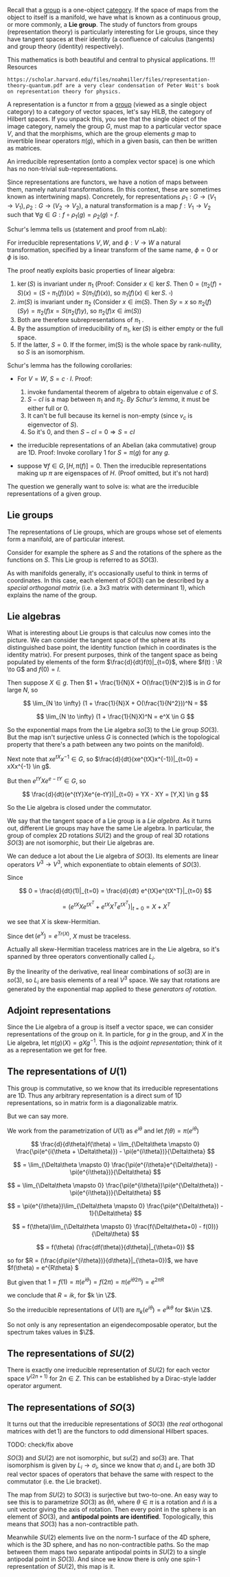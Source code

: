 
Recall that a [group](groups.md) is a one-object [category](categories.md). If the space of maps from the object to itself is a manifold, we have what is known as a continuous group, or more commonly, a **Lie group**. The study of functors from groups (representation theory) is particularly interesting for Lie groups, since they have tangent spaces at their identity (a confluence of calculus (tangents) and group theory (identity) respectively).

This mathematics is both beautiful and central to physical applications.
$\newcommand{\R}{\mathbb{R}}$
$\newcommand{\C}{\mathbb{C}}$
$\newcommand{\N}{\mathbb{N}}$
$\newcommand{\Z}{\mathbb{Z}}$
!!! Resources
	
	https://scholar.harvard.edu/files/noahmiller/files/representation-theory-quantum.pdf are a very clear condensation of Peter Woit's book on representation theory for physics.

A representation is a functor $\pi$ from a [group](groups.md) (viewed as a single object category) to a category of vector spaces, let's say HILB, the category of Hilbert spaces. If you unpack this, you see that the single object of the image category, namely the group $G$, must map to a particular vector space $V$, and that the morphisms, which are the group elements $g$ map to invertible linear operators $\pi(g)$, which in a given basis, can then be written as matrices.

An irreducible representation (onto a complex vector space) is one which has no non-trivial sub-representations. 

Since representations are functors, we have a notion of maps between them, namely natural transformations. (In this context, these are sometimes known as intertwining maps). Concretely, for representations $\rho_1 : G \to (V_1 \to V_1), \rho_2 : G \to (V_2 \to V_2)$, a natural transformation is a map $f : V_1 \to V_2$ such that $\forall g \in G: f \circ \rho_1(g) = \rho_2(g) \circ f$.

Schur's lemma tells us (statement and proof from nLab):

For irreducible representations $V, W$, and $\phi : V \to W$ a natural transformation, specified by a linear transform of the same name, $\phi=0$ or $\phi$ is iso.

The proof neatly exploits basic properties of linear algebra:

1. $\ker(S)$ is invariant under $\pi_1$ (Proof: Consider $x \in \ker S$. Then $0 = (\pi_2(f)\circ S)(x) = (S\circ \pi_1(f))(x) = S(\pi_1(f)(x))$, so $\pi_1(f)(x) \in \ker S$. $\square$)
2. $im(S)$ is invariant under $\pi_2$ (Consider $x \in im(S)$. Then $Sy = x$ so $\pi_2(f)(Sy) = \pi_2(f)x = S(\pi_2(f)y)$, so $\pi_2(f)x \in im(S)$)
3. Both are therefore subrepresentations of $\pi_1$ .
4. By the assumption of irreducibility of $\pi_1$, $\ker(S)$ is either empty or the full space.
5. If the latter, $S=0$. If the former, im(S) is the whole space by rank-nullity, so $S$ is an isomorphism.

Schur's lemma has the following corollaries:

- For $V = W$, $S = c\cdot I$. Proof:
  1. invoke fundamental theorem of algebra to obtain eigenvalue $c$ of $S$.
  2. $S - cI$ is a map between $\pi_1$ and $\pi_2$. *By Schur's lemma*, it must be either full or $0$.
  3. It can't be full because its kernel is non-empty (since $v_c$ is eigenvector of $S$).
  4. So it's 0, and then $S - cI = 0 \Rightarrow S = cI$

- the irreducible representations of an Abelian (aka commutative) group are 1D. Proof: Invoke corollary 1 for $S = \pi(g)$ for any $g$.

- suppose $\forall f \in G, [H, \pi(f)] = 0$. Then the irreducible representations making up $\pi$ are eigenspaces of $H$. (Proof omitted, but it's not hard)


<!-- - For irreducible unequal $\pi\_1, \pi\_2: (\forall g: S\circ \pi\_1(g) =  \pi\_2(g) \circ S) \Rightarrow S = 0 $ -->
<!-- For irreducible $\pi: (\forall g: S\circ \pi(g) =  \pi(g) \circ S) \Rightarrow S = \lambda I$ -->

<!-- Note that this amounts to saying that an endomorphism on a representation $\pi$ in the category of representations is, provided the underlying field is algebraically closed, a multiple of the identity. (To see this, observe that a morphism in the category of representations is a natural transformation, and a natural transformation between functors from a single object category is specified by a single object, call it $S$ with the commuting property above). -->

<!-- The proof is direct, as all categorical proofs are. We will simply show that $K := ker(S-\lambda I)$ is a non-empty subrepresentation. From that it follows that $K=V$, by the assumption of irreducibility, and from that, $S-\lambda I=0 \Rightarrow S = \lambda I$, as desired. We know that $K$ is non-empty by the fundamental theorem of algebra (we're working on a complex vector space), so it only remains to show it is a subrepresentation: -->

<!-- $$ v \in K \Rightarrow (S-\lambda I)v = 0 \Rightarrow (S-\lambda I)\pi(g)v = \pi(g)(S-\lambda I)v = \pi(g)0 = 0 $$ -->



The question we generally want to solve is: what are the irreducible representations of a given group. 

## Lie groups


The representations of Lie groups, which are groups whose set of elements form a manifold, are of particular interest.

Consider for example the sphere as $S$ and the rotations of the sphere as the functions on $S$. This Lie group is referred to as $SO(3)$. 

As with manifolds generally, it's occasionally useful to think in terms of coordinates. In this case, each element of $SO(3)$ can be described by a *special orthogonal matrix* (i.e. a 3x3 matrix with determinant 1), which explains the name of the group.

## Lie algebras

What is interesting about Lie groups is that calculus now comes into the picture. We can consider the tangent space of the sphere at its distinguished base point, the identity function (which in coordinates is the identity matrix). For present purposes, think of the tangent space as being populated by elements of the form $\frac{d}{dt}f(t)|_{t=0}$, where $f(t) : \R \to G$ and $f(0)=I$.

Then suppose $X \in g$. Then $1 + \frac{1}{N}X + O(\frac{1}{N^2})$ is in $G$ for large $N$, so

$$
\lim_{N \to \infty} (1 + \frac{1}{N}X + O(\frac{1}{N^2}))^N = $$

$$ \lim_{N \to \infty} (1 + \frac{1}{N}X)^N = e^X \in G
$$

So the exponential maps from the Lie algebra $so(3)$ to the Lie group $SO(3)$. But the map isn't surjective unless $G$ is connected (which is the topological property that there's a path between any two points on the manifold).

Next note that $xe^{tX}x^{-1} \in G$, so $\frac{d}{dt}(xe^{tX}x^{-1})|_{t=0} = xXx^{-1} \in g$.

But then $e^{tY}Xe^{e-tY} \in G$, so

$$
\frac{d}{dt}(e^{tY}Xe^{e-tY})|_{t=0} = YX - XY = [Y,X] \in g
$$

So the Lie algebra is closed under the commutator.

We say that the tangent space of a Lie group is a *Lie algebra*.
As it turns out, different Lie groups may have the same Lie algebra. In particular, the group of complex 2D rotations $SU(2)$ and the group of real 3D rotations $SO(3)$ are not isomorphic, but their Lie algebras are.

We can deduce a lot about the Lie algebra of $SO(3)$. Its elements are linear operators $V^3 \to V^3$, which exponentiate to obtain elements of $SO(3)$.

Since

$$
0 = \frac{d}{dt}(1)|_{t=0} = \frac{d}{dt} e^{tX}e^{tX^T}|_{t=0}
$$

$$
= (e^{tX}Xe^{tX^T} + e^{tX}X^Te^{tX^T} )|_{t=0} = X + X^T
$$

we see that $X$ is skew-Hermitian.

Since $\det(e^X) = e^{Tr(X)}$, $X$ must be traceless.

Actually all skew-Hermitian traceless matrices are in the Lie algebra, so it's spanned by three operators conventionally called $L_i$.

By the linearity of the derivative, real linear combinations of $so(3)$ are in $so(3)$, so $L_i$ are basis elements of a real $V^3$ space. We say that rotations are generated by the exponential map applied to these *generators of rotation*.

## Adjoint representations

Since the Lie algebra of a group is itself a vector space, we can consider representations of the group on it. In particle, for $g$ in the group, and $X$ in the Lie algebra, let $\pi(g)(X) = gXg^{-1}$. This is the *adjoint representation*; think of it as a representation we get for free.

## The representations of $U(1)$

This group is commutative, so we know that its irreducible representations are 1D. Thus any arbitrary representation is a direct sum of 1D representations, so in matrix form is a diagonalizable matrix.

But we can say more.

We work from the parametrization of $U(1)$ as $e^{i\theta}$ and let $f(\theta) = \pi(e^{i\theta}$)

$$
\frac{d}{d\theta}f(\theta) = \lim_{\Delta\theta \mapsto 0} \frac{\pi(e^{i(\theta + \Delta\theta)}) - \pi(e^{i\theta})}{\Delta\theta}
$$

$$
= \lim_{\Delta\theta \mapsto 0} \frac{\pi(e^{i\theta}e^{\Delta\theta}) - \pi(e^{i\theta})}{\Delta\theta}
$$

$$
= \lim_{\Delta\theta \mapsto 0} \frac{\pi(e^{i\theta})\pi(e^{\Delta\theta}) - \pi(e^{i\theta})}{\Delta\theta}
$$

$$
= \pi(e^{i\theta})\lim_{\Delta\theta \mapsto 0} \frac{\pi(e^{\Delta\theta}) - 1}{\Delta\theta}
$$

$$
= f(\theta)\lim_{\Delta\theta \mapsto 0} \frac{f(\Delta\theta+0) - f(0))}{\Delta\theta}
$$

$$ = f(\theta) (\frac{df(\theta)}{d\theta}|_{\theta=0}) $$



so for $R = (\frac{d\pi(e^{i\theta})}{d\theta}|_{\theta=0})$, we have $f(\theta) = e^{R\theta} $

But given that $1 = f(1) = \pi(e^{i\theta}) = f(2\pi) = \pi(e^{i\theta 2\pi}) = e^{2\pi R}$

we conclude that $R = ik$, for $k \in \Z$.

So the irreducible representations of $U(1)$ are $\pi_k(e^{i\theta}) = e^{ik\theta}$ for $k\in \Z$.

So not only is any representation an eigendecomposable operator, but the spectrum takes values in $\Z$.


## The representations of $SU(2)$

There is exactly one irreducible representation of $SU(2)$ for each vector space $V^{(2n+1)}$ for $2n\in Z$. This can be established by a Dirac-style ladder operator argument.

## The representations of $SO(3)$

It turns out that the irreducible representations of $SO(3)$ (the *real* orthogonal matrices with $\det 1$) are the functors to odd dimensional Hilbert spaces. 

TODO: check/fix above



$SO(3)$ and $SU(2)$ are not isomorphic, but $su(2)$ and $so(3)$ are. That isomorphism is given by $L_i \to \sigma_i$, since we know that $\sigma_i$ and $L_i$ are both 3D real vector spaces of operators that behave the same with respect to the commutator (i.e. the Lie bracket).

The map from $SU(2)$ to $SO(3)$ is surjective but two-to-one. An easy way to see this is to parametrize $SO(3)$ as $\theta \hat{n}$, where $\theta \in \pi$ is a rotation and $\hat{n}$ is a unit vector giving the axis of rotation. Then every point in the sphere is an element of $SO(3)$, and **antipodal points are identified**. Topologically, this means that $SO(3)$ has a non-contractible path.

Meanwhile $SU(2)$ elements live on the norm-1 surface of the 4D sphere, which is the 3D sphere, and has no non-contractible paths. So the map between them maps two separate antipodal points in $SU(2)$ to a single antipodal point in $SO(3)$. And since we know there is only one spin-1 representation of $SU(2)$, this map is it.




<!-- The Lie algebra for boosts has $K^T\eta = -\eta K$, and solving then exponentiating:

$$-1 = \det \eta = \det(\Lambda)\det(\eta)\det \Lambda \\
\Rightarrow \det \Lambda = \pm 1$$



$$
\begin{bmatrix}
\cosh(\theta) && -\sinh(\theta)
\\
-\sinh(\theta) && \cosh(\theta) 
\end{bmatrix}
$$

 -->

